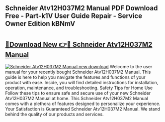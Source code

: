 ## Schneider Atv12H037M2 Manual PDF Download Free - Part-k1V User Guide Repair - Service Owner Edition kBNmV

# <h2><a href="http://cf17604.oget.top/?id=Schneider+Atv12H037M2+Manual">🔗Download New 👉🔴 Schneider Atv12H037M2 Manual</a></h2>

[![Schneider Atv12H037M2 Manual new download](https://i.imgur.com/5g1atiW.png)](http://cf17604.oget.top/?id=Schneider+Atv12H037M2+Manual)
Welcome to the user manual for your recently bought Schneider Atv12H037M2 Manual. This guide is here to help you navigate the features and functions of your product with ease. Inside, you will find detailed instructions for installation, operation, maintenance, and troubleshooting. Safety Tips for Home Use Follow these tips to ensure safe and secure use of your new Schneider Atv12H037M2 Manual at home. This Schneider Atv12H037M2 Manual comes with a plethora of features designed to personalize your experience. Your Satisfaction is Guaranteed Schneider Atv12H037M2 Manual. We stand behind the quality of our products and services.

